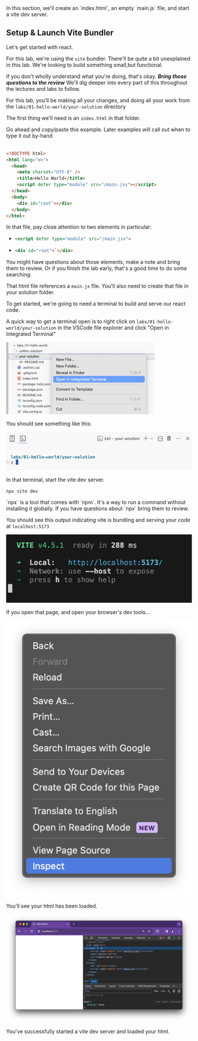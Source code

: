 <link rel="stylesheet" href="../../.images/styles.css"></link>

<aside instruction>
<div map></div>
In this section, we'll create an `index.html`, an empty `main.js` file, and start a vite dev server.
</aside>

## Setup & Launch Vite Bundler

Let's get started with react.

For this lab, we're using the `vite` bundler. There'll be quite a bit unexplained in this lab. We're looking to build something small,but functional.

If you don't wholly understand what you're doing, that's okay. **_Bring those questions to the review_** We'll dig deeper into every part of this throughout the lectures and labs to follow.

For this lab, you'll be making all your changes, and doing all your work from the `labs/01-hello-world/your-solution` directory

The first thing we'll need is an `index.html` in that folder.

<aside instruction>
<div copy-paste></div>
Go ahead and copy/paste this example. Later examples will call out when to type it out by-hand
</aside>

<br>

```html
<!DOCTYPE html>
<html lang="en">
  <head>
    <meta charset="UTF-8" />
    <title>Hello World</title>
    <script defer type="module" src="/main.jsx"></script>
  </head>
  <body>
    <div id="root"></div>
  </body>
</html>
```

In that file, pay close attention to two elements in particular:

- ```html
  <script defer type="module" src="/main.jsx">
  ```
- ```html
  <div id="root">`</div>
  ```

<aside note>
<div questions></div>You might have questions about those elements, make a note and bring them to review. Or if you finish the lab early, that's a good time to do some searching.
</aside>

That html file references a `main.js` file. You'll also need to create that file in your solution folder.

To get started, we're going to need a terminal to build and serve our react code.

A quick way to get a terminal open is to right click on `labs/01-hello-world/your-solution` in the VSCode file explorer and click "Open in Integrated Terminal"

<img mw-500 center src="../../.images/open-terminal.png" width="80%" >

You should see something like this:

<img mw-500 center src="../../.images/opened-terminal.png">

In that terminal, start the vite dev server.

```terminal
npx vite dev
```

<aside note>
<div questions></div>
`npx` is a tool that comes with `npm`. It's a way to run a command without installing it globally. If you have questions about `npx` bring them to review.
</aside>

You should see this output indicating vite is bundling and serving your code at `localhost:5173`

<img mw-500 center src="../../.images/vite-started.png">

If you open that page, and open your browser's dev tools...

<img w-400 h-300 center crop-bottom src="../../.images/inspect-menu.png">

You'll see your html has been loaded.

![Dev Tools](../../.images/dev-tools.png)

<aside goal>
<div goal></div>
You've successfully started a vite dev server and loaded your html.
</aside>
